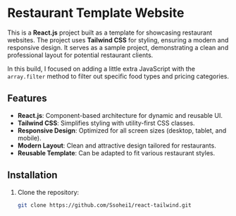 # **Restaurant Template Website**

This is a **React.js** project built as a template for showcasing restaurant websites. The project uses **Tailwind CSS** for styling, ensuring a modern and responsive design. It serves as a sample project, demonstrating a clean and professional layout for potential restaurant clients.

In this build, I focused on adding a little extra JavaScript with the `array.filter` method to filter out specific food types and pricing categories.

## **Features**
- **React.js**: Component-based architecture for dynamic and reusable UI.
- **Tailwind CSS**: Simplifies styling with utility-first CSS classes.
- **Responsive Design**: Optimized for all screen sizes (desktop, tablet, and mobile).
- **Modern Layout**: Clean and attractive design tailored for restaurants.
- **Reusable Template**: Can be adapted to fit various restaurant styles.

## **Installation**
1. Clone the repository:
   ```bash
   git clone https://github.com/Ssohei1/react-tailwind.git
   ```

